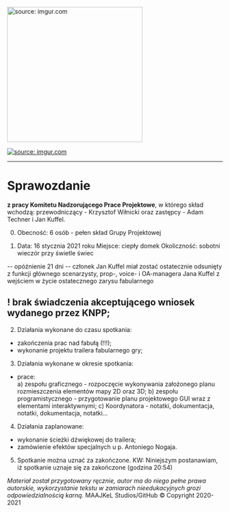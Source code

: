 <a href="https://imgur.com/cGlquD1"><img src="https://i.imgur.com/cGlquD1.png" alt="source: imgur.com" width="316" height="316"></a>

<a href="https://imgur.com/dFrfoUk"><img src="https://i.imgur.com/dFrfoUkm.png" title="source: imgur.com" /></a>

- - - 

# Sprawozdanie

**z pracy Komitetu Nadzorującego Prace Projektowe**, w którego skład wchodzą: przewodniczący - Krzysztof Wiłnicki oraz zastępcy - Adam Techner i Jan Kuffel.

0. Obecność: 6 osób - pełen skład Grupy Projektowej

1. Data: 16 stycznia 2021 roku
Miejsce: ciepły domek
Okoliczność: sobotni wieczór przy świetle świec

-- opóźnienie 21 dni -- 
członek Jan Kuffel miał zostać ostatecznie odsunięty z funkcji głównego scenarzysty, prop-, voice- i OA-managera Jana Kuffel z wejściem w życie ostatecznego zarysu fabularnego 

! brak świadczenia akceptującego wniosek wydanego przez KNPP;
--

2. Działania wykonane do czasu spotkania:
 - zakończenia prac nad fabułą (!!!);
 - wykonanie projektu trailera fabularnego gry;
 
3. Działania wykonane w okresie spotkania:
 - prace:	
	a) zespołu graficznego - rozpoczęcie wykonywania założonego planu rozmieszczenia elementów mapy 2D oraz 3D;
	b) zespołu programistycznego - przygotowanie planu projektowego GUI wraz z elementami interaktywnymi;
	c) Koordynatora - notatki, dokumentacja, notatki, dokumentacja, notatki...
 
4. Działania zaplanowane:
 - wykonanie ścieżki dźwiękowej do trailera;
 - zamówienie efektów specjalnych u p. Antoniego Nogaja.
 
5. Spotkanie można uznać za zakończone.
KW: Niniejszym postanawiam, iż spotkanie uznaje się za zakończone (godzina 20:54)

*Materiał został przygotowany ręcznie, autor ma do niego pełne prawa autorskie, wykorzystanie tekstu w zamiarach nieedukacyjnych grozi odpowiedzialnością karną.*
 MAAJKeL Studios/GitHub © Copyright 2020-2021